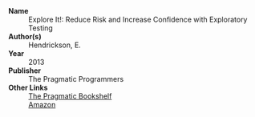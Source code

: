 
<dl>
	<dt><strong>Name</strong></dt>
	<dd>Explore It!: Reduce Risk and Increase Confidence with Exploratory Testing</dd>
	<dt><strong>Author(s)</strong></dt>
	<dd>Hendrickson, E.</dd>
	<dt><strong>Year</strong></dt>
	<dd>2013</dd>
	<dt><strong>Publisher</strong></dt>
	<dd>The Pragmatic Programmers</dd>
	<dt><strong>Other Links</strong></dt>
	<dd>
		<a href="https://pragprog.com/titles/ehxta/explore-it/">
			The Pragmatic Bookshelf
		</a>
	</dd>
	<dd>
		<a href="https://www.amazon.com/Explore-Increase-Confidence-Exploratory-Testing/dp/1937785025">
			Amazon
		</a>
	</dd>
</dl>
